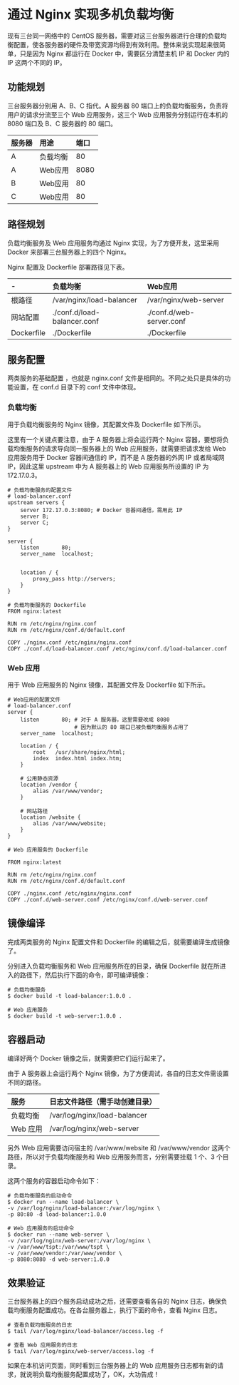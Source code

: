 # 通过 Nginx 实现多机负载均衡

现有三台同一网络中的 CentOS 服务器，需要对这三台服务器进行合理的负载均衡配置，使各服务器的硬件及带宽资源均得到有效利用。整体来说实现起来很简单，只是因为 Nginx 都运行在 Docker 中，需要区分清楚主机 IP 和 Docker 内的 IP 这两个不同的 IP。

## 功能规划

三台服务器分别用 A、B、C 指代。A 服务器 80 端口上的负载均衡服务，负责将用户的请求分流至三个 Web 应用服务，这三个 Web 应用服务分别运行在本机的 8080 端口及 B、C 服务器的 80 端口。

| 服务器   | 用途   | 端口   | 
|:----|:----|:----|
| A   | 负载均衡   | 80   | 
| A   | Web应用   | 8080   | 
| B   | Web应用   | 80   | 
| C   | Web应用   | 80   | 

## 路径规划

负载均衡服务及 Web 应用服务均通过 Nginx 实现，为了方便开发，这里采用 Docker 来部署三台服务器上的四个 Nginx。

Nginx 配置及 Dockerfile 部署路径见下表。

| -   | 负载均衡   | Web应用   | 
|:----|:----|:----|
| 根路径   | /var/nginx/load-balancer   | /var/nginx/web-server   | 
| 网站配置   | ./conf.d/load-balancer.conf   | ./conf.d/web-server.conf   | 
| Dockerfile   | ./Dockerfile   | ./Dockerfile   | 

## 服务配置

两类服务的基础配置 ，也就是 nginx.conf 文件是相同的。不同之处只是具体的功能设置，在 conf.d 目录下的 conf 文件中体现。

### 负载均衡

用于负载均衡服务的 Nginx 镜像，其配置文件及 Dockerfile 如下所示。

这里有一个关键点要注意，由于 A 服务器上将会运行两个 Nginx 容器，要想将负载均衡服务的请求导向同一服务器上的 Web 应用服务，就需要把请求发给 Web 应用服务用于 Docker 容器间通信的 IP，而不是 A 服务器的外网 IP 或者局域网 IP，因此这里 upstream 中为 A 服务器上的 Web 应用服务所设置的 IP 为 172.17.0.3。

```
# 负载均衡服务的配置文件
# load-balancer.conf
upstream servers {
    server 172.17.0.3:8080; # Docker 容器间通信，需用此 IP
    server B;
    server C;
}

server {
    listen       80;
    server_name  localhost;


    location / {
        proxy_pass http://servers;
    }
}
```

```
# 负载均衡服务的 Dockerfile
FROM nginx:latest

RUN rm /etc/nginx/nginx.conf
RUN rm /etc/nginx/conf.d/default.conf

COPY ./nginx.conf /etc/nginx/nginx.conf
COPY ./conf.d/load-balancer.conf /etc/nginx/conf.d/load-balancer.conf
```

### Web 应用

用于 Web 应用服务的 Nginx 镜像，其配置文件及 Dockerfile 如下所示。

```
# Web应用的配置文件
# load-balancer.conf
server {
    listen       80; # 对于 A 服务器，这里需要改成 8080
                     # 因为默认的 80 端口已被负载均衡服务占用了
    server_name  localhost;

    location / {
        root   /usr/share/nginx/html;
        index  index.html index.htm;
    }

    # 公用静态资源
    location /vendor {
        alias /var/www/vendor;
    }

    # 网站路径
    location /website {
        alias /var/www/website;
    }
}
```

```
# Web 应用服务的 Dockerfile

FROM nginx:latest

RUN rm /etc/nginx/nginx.conf
RUN rm /etc/nginx/conf.d/default.conf

COPY ./nginx.conf /etc/nginx/nginx.conf
COPY ./conf.d/web-server.conf /etc/nginx/conf.d/web-server.conf
```

## 镜像编译

完成两类服务的 Nginx 配置文件和 Dockerfile 的编辑之后，就需要编译生成镜像了。

分别进入负载均衡服务和 Web 应用服务所在的目录，确保 Dockerfile 就在所进入的路径下，然后执行下面的命令，即可编译镜像：

```
# 负载均衡服务
$ docker build -t load-balancer:1.0.0 .

# Web 应用服务
$ docker build -t web-server:1.0.0 .
```

## 容器启动

编译好两个 Docker 镜像之后，就需要把它们运行起来了。

由于 A 服务器上会运行两个 Nginx 镜像，为了方便调试，各自的日志文件需设置不同的路径。

| 服务   | 日志文件路径（需手动创建目录）   | 
|:----|:----|
| 负载均衡   | /var/log/nginx/load-balancer   | 
| Web 应用   | /var/log/nginx/web-server   | 

另外 Web 应用需要访问宿主的 /var/www/website 和 /var/www/vendor 这两个路径，所以对于负载均衡服务和 Web 应用服务而言，分别需要挂载 1 个、3 个目录。

这两个服务的容器启动命令如下：

```
# 负载均衡服务的启动命令
$ docker run --name load-balancer \
-v /var/log/nginx/load-balancer:/var/log/nginx \
-p 80:80 -d load-balancer:1.0.0

# Web 应用服务的启动命令
$ docker run --name web-server \
-v /var/log/nginx/web-server:/var/log/nginx \
-v /var/www/tspt:/var/www/tspt \
-v /var/www/vendor:/var/www/vendor \
-p 8080:8080 -d web-server:1.0.0
```

## 效果验证

三台服务器上的四个服务启动成功之后，还需要查看各自的 Nginx 日志，确保负载均衡服务配置成功。在各台服务器上，执行下面的命令，查看 Nginx 日志。

```
# 查看负载均衡服务的日志
$ tail /var/log/nginx/load-balancer/access.log -f

# 查看 Web 应用服务的日志
$ tail /var/log/nginx/web-server/access.log -f
```

如果在本机访问页面，同时看到三台服务器上的 Web 应用服务日志都有新的请求，就说明负载均衡服务配置成功了，OK，大功告成！
